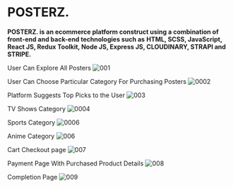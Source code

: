 # POSTERZ.

**POSTERZ.  is an ecommerce platform construct using a combination of front-end and back-end technologies such as**
**HTML, SCSS, JavaScript, React JS, Redux Toolkit, Node JS, Express JS, CLOUDINARY, STRAPI  and STRIPE.**


User Can Explore All Posters
![001](https://github.com/theshinegupta/POSTERZ./assets/78649993/86318d8a-3405-4bed-9528-863a5c0ead8b)



User Can Choose Particular Category For Purchasing Posters
![0002](https://github.com/theshinegupta/POSTERZ./assets/78649993/21fad5f2-26e3-423d-b452-d700eeb05419)



Platform Suggests Top Picks to the User
![003](https://github.com/theshinegupta/POSTERZ./assets/78649993/00955597-ce41-47ce-b8fe-01cd13ec8224)



TV Shows Category
![0004](https://github.com/theshinegupta/POSTERZ./assets/78649993/a8da2ab1-e928-4c1b-9dba-08b93b950d45)



Sports Category
![0006](https://github.com/theshinegupta/POSTERZ./assets/78649993/560be4fa-6a35-419a-a81d-628a1ce7ce98)



Anime  Category
![006](https://github.com/theshinegupta/POSTERZ./assets/78649993/7ed86d46-beb1-40d2-bfc9-d65510577af0)



Cart Checkout page
![007](https://github.com/theshinegupta/POSTERZ./assets/78649993/689ec59f-e5d5-484e-bfca-113b3392adbc)



Payment Page With Purchased Product Details
![008](https://github.com/theshinegupta/POSTERZ./assets/78649993/cddfab62-89f9-4b65-ab50-3bc90f112529)



Completion Page
![009](https://github.com/theshinegupta/POSTERZ./assets/78649993/27078b1b-0208-4a6b-b173-b41edf9793f8)
















